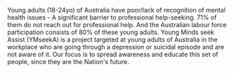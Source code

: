 Young adults (18-24yo) of Australia have poor/lack of recognition of mental health issues - A significant barrier to professional help-seeking. 71% of them do not reach out for professional help. And the Australian labour force participation consists of 80% of these young adults. Young Minds seek Assist (YMseekA) is a project targeted at young adults of Australia in the workplace who are going through a depression or suicidal episode and are not aware of it. Our focus is to spread awareness and educate this set of people, since they are the Nation's future.


